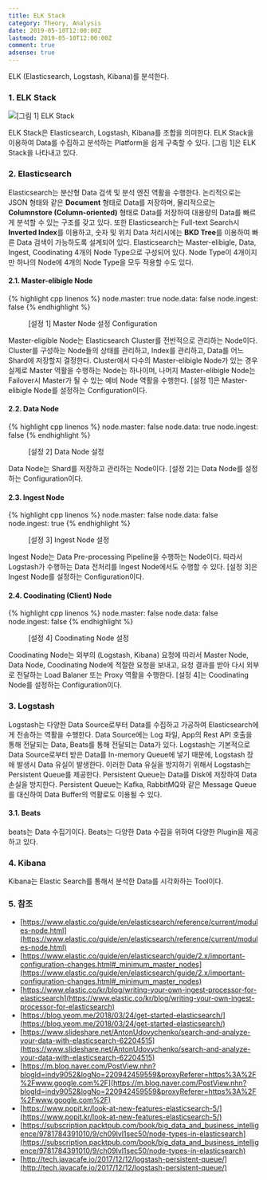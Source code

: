 ```yaml
---
title: ELK Stack
category: Theory, Analysis
date: 2019-05-10T12:00:00Z
lastmod: 2019-05-10T12:00:00Z
comment: true
adsense: true
---
```


ELK (Elasticsearch, Logstash, Kibana)를 분석한다.

### 1. ELK Stack

![[그림 1] ELK Stack]({{site.baseurl}}/images/theory_analysis/ELK_Stack/ELK_Stack.PNG)

ELK Stack은 Elasticsearch, Logstash, Kibana를 조합을 의미한다. ELK Stack을 이용하여 Data를 수집하고 분석하는 Platform을 쉽게 구축할 수 있다. [그림 1]은 ELK Stack을 나타내고 있다.

### 2. Elasticsearch

Elasticsearch는 분산형 Data 검색 및 분석 엔진 역활을 수행한다. 논리적으로는 JSON 형태와 같은 **Document** 형태로 Data를 저장하며, 물리적으로는 **Columnstore (Column-oriented)** 형태로 Data를 저장하여 대용량의 Data를 빠르게 분석할 수 있는 구조를 갖고 있다. 또한 Elasticsearch는 Full-text Search시 **Inverted Index**를 이용하고, 숫자 및 위치 Data 처리시에는 **BKD Tree**를 이용하여 빠른 Data 검색이 가능하도록 설계되어 있다. Elasticsearch는 Master-elibigle, Data, Ingest, Coodinating 4개의 Node Type으로 구성되어 있다. Node Type이 4개이지만 하나의 Node에 4개의 Node Type을 모두 적용할 수도 있다.

#### 2.1. Master-elibigle Node

{% highlight cpp linenos %}
node.master: true 
node.data: false
node.ingest: false
{% endhighlight %}
<figure>
<figcaption class="caption">[설정 1] Master Node 설정 Configuration</figcaption>
</figure>

Master-eligible Node는 Elasticsearch Cluster를 전반적으로 관리하는 Node이다. Cluster를 구성하는 Node들의 상태를 관리하고, Index를 관리하고, Data를 어느 Shard에 저장할지 결정한다. Cluster에서 다수의 Master-elibigle Node가 있는 경우 실제로 Master 역활을 수행하는 Node는 하나이며, 나머지 Master-elibigle Node는 Failover시 Master가 될 수 있는 예비 Node 역활을 수행한다. [설정 1]은 Master-elibigle Node를 설정하는 Configuration이다.

#### 2.2. Data Node

{% highlight cpp linenos %}
node.master: false 
node.data: true 
node.ingest: false 
{% endhighlight %}
<figure>
<figcaption class="caption">[설정 2] Data Node 설정</figcaption>
</figure>

Data Node는 Shard를 저장하고 관리하는 Node이다. [설정 2]는 Data Node를 설정하는 Configuration이다.

#### 2.3. Ingest Node

{% highlight cpp linenos %}
node.master: false 
node.data: false
node.ingest: true 
{% endhighlight %}
<figure>
<figcaption class="caption">[설정 3] Ingest Node 설정</figcaption>
</figure>

Ingest Node는 Data Pre-processing Pipeline을 수행하는 Node이다. 따라서 Logstash가 수행하는 Data 전처리를 Ingest Node에서도 수행할 수 있다. [설정 3]은 Ingest Node를 설정하는 Configuration이다.

#### 2.4. Coodinating (Client) Node

{% highlight cpp linenos %}
node.master: false
node.data: false
node.ingest: false
{% endhighlight %}
<figure>
<figcaption class="caption">[설정 4] Coodinating Node 설정</figcaption>
</figure>

Coodinating Node는 외부의 (Logstash, Kibana) 요청에 따라서 Master Node, Data Node, Coodinating Node에 적절한 요청을 보내고, 요청 결과를 받아 다시 외부로 전달하는 Load Balaner 또는 Proxy 역활을 수행한다. [설정 4]는 Coodinating Node를 설정하는 Configuration이다.

### 3. Logstash

Logstash는 다양한 Data Source로부터 Data를 수집하고 가공하여 Elasticsearch에게 전송하는 역활을 수행한다. Data Source에는 Log 파일, App의 Rest API 호출을 통해 전달되는 Data, Beats를 통해 전달되는 Data가 있다. Logstash는 기본적으로 Data Source로부터 받은 Data를 In-memory Queue에 넣기 때문에, Logstash 장애 발생시 Data 유실이 발생한다. 이러한 Data 유실을 방지하기 위해서 Logstash는 Persistent Queue를 제공한다. Persistent Queue는 Data를 Disk에 저장하여 Data 손실을 방지한다. Persistent Queue는 Kafka, RabbitMQ와 같은 Message Queue를 대신하여 Data Buffer의 역활로도 이용될 수 있다.

#### 3.1. Beats

beats는 Data 수집기이다. Beats는 다양한 Data 수집을 위하여 다양한 Plugin을 제공하고 있다.

### 4. Kibana

Kibana는 Elastic Search를 통해서 분석한 Data를 시각화하는 Tool이다.

### 5. 참조

* [https://www.elastic.co/guide/en/elasticsearch/reference/current/modules-node.html](https://www.elastic.co/guide/en/elasticsearch/reference/current/modules-node.html)
* [https://www.elastic.co/guide/en/elasticsearch/guide/2.x/important-configuration-changes.html#_minimum_master_nodes](https://www.elastic.co/guide/en/elasticsearch/guide/2.x/important-configuration-changes.html#_minimum_master_nodes)
* [https://www.elastic.co/kr/blog/writing-your-own-ingest-processor-for-elasticsearch](https://www.elastic.co/kr/blog/writing-your-own-ingest-processor-for-elasticsearch)
* [https://blog.yeom.me/2018/03/24/get-started-elasticsearch/](https://blog.yeom.me/2018/03/24/get-started-elasticsearch/)
* [https://www.slideshare.net/AntonUdovychenko/search-and-analyze-your-data-with-elasticsearch-62204515](https://www.slideshare.net/AntonUdovychenko/search-and-analyze-your-data-with-elasticsearch-62204515)
* [https://m.blog.naver.com/PostView.nhn?blogId=indy9052&logNo=220942459559&proxyReferer=https%3A%2F%2Fwww.google.com%2F](https://m.blog.naver.com/PostView.nhn?blogId=indy9052&logNo=220942459559&proxyReferer=https%3A%2F%2Fwww.google.com%2F)
* [https://www.popit.kr/look-at-new-features-elasticsearch-5/](https://www.popit.kr/look-at-new-features-elasticsearch-5/)
* [https://subscription.packtpub.com/book/big_data_and_business_intelligence/9781784391010/9/ch09lvl1sec50/node-types-in-elasticsearch](https://subscription.packtpub.com/book/big_data_and_business_intelligence/9781784391010/9/ch09lvl1sec50/node-types-in-elasticsearch)
* [http://tech.javacafe.io/2017/12/12/logstash-persistent-queue/](http://tech.javacafe.io/2017/12/12/logstash-persistent-queue/)